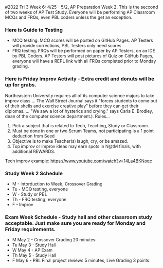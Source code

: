 #2022 Tri 3 Week 6: 4/25 - 5/2, AP Preparation Week 2.
This is the seccond of two weeks of AP Test Study. Everyone will be performing AP Classroom MCQs and FRQs, even PBL coders unless the get an exception.

### Here is Guide to Testing
* MCQ testing.  MCQ scores will be posted on GitHub Pages.  AP Testers will provide corrections, PBL Testers only need scores.
* FRQ testing.  FRQs will be performed on paper by AP Testers, on an IDE by PBL Coders.  AP Testers will post pictures of Quiz on GitHub Pages, everyone will have a REPL link with all FRQs completed prior to Monday grading.

### Here is Friday Improv Activity - Extra credit and donuts will be up for grabs.
Northeastern University requires all of its computer science majors to take improv class ... The Wall Street Journal says it "forces students to come out of their shells and exercise creative play" before they can get their diplomas. ... "We saw a lot of hysterics and crying," says Carla E. Brodley, dean of the computer science department.).
Rules...
1. Pick a subject that is related to Tech, Teaching, Study or Classroom.
2. Must be done in one or two Scrum Teams, not participating is a 1 point deduction from Seed
3. Objective is to make Teacher(s) laugh, cry, or be amazed.
4. Top improv or improv ideas may earn spots in N@tM finals, with additional REWARDS.

Tech improv example: https://www.youtube.com/watch?v=14La4BKNoqc


### Study Week 2 Schedule
* M - Intorduction to Week, Crossover Grading
* Tu - MCQ testing, everyone
* W - Study or PBL
* Th - FRQ testing, everyone
* F - Improv

### Exam Week Schedule - Study hall and other classroom study acceptable. Just make sure you are ready for Monday and Friday requirements.
* M May 2 - Crossover Grading 20 minutes
* Tu May 3 - Study Hall
* W May 4 - AP Exam
* Th May 5 - Study Hall
* F May 6 - PBL Final project reviews 5 minutes, Live Grading 3 points
